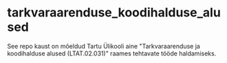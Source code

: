 # tarkvaraarenduse_koodihalduse_alused
See repo kaust on mõeldud Tartu Ülikooli aine "Tarkvaraarenduse ja koodihalduse alused (LTAT.02.031)" raames tehtavate tööde haldamiseks. 
